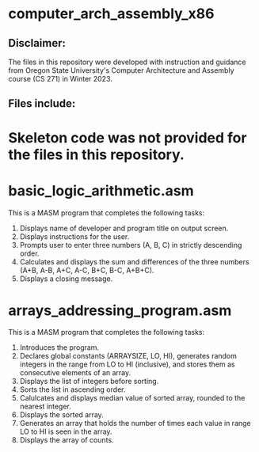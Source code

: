 # computer_arch_assembly_x86

## Disclaimer:
The files in this repository were developed with instruction and guidance from Oregon State University's Computer Architecture and Assembly course (CS 271) in Winter 2023.

## Files include:

# Skeleton code was not provided for the files in this repository.

# basic_logic_arithmetic.asm
This is a MASM program that completes the following tasks: 
1) Displays name of developer and program title on output screen.
2) Displays instructions for the user.
3) Prompts user to enter three numbers (A, B, C) in strictly descending order.
4) Calculates and displays the sum and differences of the three numbers (A+B, A-B, A+C, A-C, B+C, B-C, A+B+C).
5) Displays a closing message.

# arrays_addressing_program.asm
This is a MASM program that completes the following tasks:
1) Introduces the program.
2) Declares global constants (ARRAYSIZE, LO, HI), generates random integers in the range from LO to HI (inclusive), and stores them as consecutive elements of an array.
3) Displays the list of integers before sorting. 
4) Sorts the list in ascending order.
5) Calulcates and displays median value of sorted array, rounded to the nearest integer.
6) Displays the sorted array.
7) Generates an array that holds the number of times each value in range LO to HI is seen in the array.
8) Displays the array of counts.
